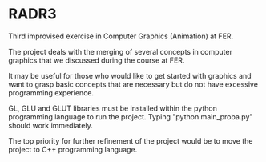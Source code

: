 # RADR3
Third improvised exercise in Computer Graphics (Animation) at FER.

The project deals with the merging of several concepts in computer graphics that we discussed during the course at FER.

It may be useful for those who would like to get started with graphics and want to grasp basic concepts that are necessary but do not have excessive programming experience.

GL, GLU and GLUT libraries must be installed within the python programming language to run the project. Typing "python main_proba.py" should work immediately.

The top priority for further refinement of the project would be to move the project to C++ programming language.
